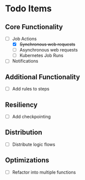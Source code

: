 # Todo Items #

## Core Functionality ##

* [ ] Job Actions
    * [x] ~~Synchronous web requests~~
    * [ ] Asynchronous web requests
    * [ ] Kubernetes Job Runs
* [ ] Notifications

## Additional Functionality ##

* [ ] Add rules to steps

## Resiliency ##

* [ ] Add checkpointing

## Distribution ##

* [ ] Distribute logic flows

## Optimizations ##

* [ ] Refactor into multiple functions
